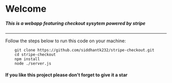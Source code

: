 # Welcome

##### This is a webapp featuring checkout sysytem powered by stripe

---

Follow the steps below to run this code on your machine:

```console
    git clone https://github.com/siddhantk232/stripe-checkout.git
    cd stripe-checkout
    npm install
    node ./server.js
```

#### If you like this project please don't forget to give it a star
